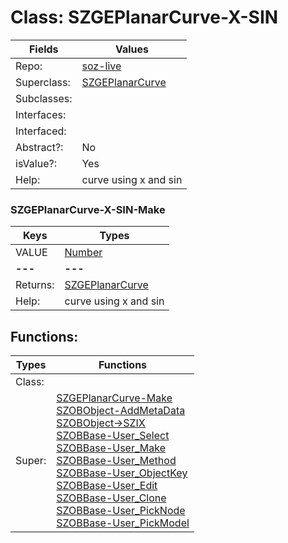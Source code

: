 
# Class:	SZGEPlanarCurve-X-SIN

| Fields | Values |
| --------- | --------- |
| Repo: | [soz-live](/repos/soz-live.html) |
| Superclass: | [SZGEPlanarCurve](SZGEPlanarCurve.html) |
| Subclasses: |  |
| Interfaces: |  |
| Interfaced: |  |
| Abstract?: | No |
| isValue?: | Yes |
| Help: | curve using x and sin |

### SZGEPlanarCurve-X-SIN-Make

| Keys | Types |
| --------- | --------- |
| VALUE | [Number](Number.html) |
| **---** | **---** |
| Returns: | [SZGEPlanarCurve](SZGEPlanarCurve.html) |
| Help: | curve using x and sin |


## Functions:

| Types | Functions |
| --------- | --------- |
| Class: |  |
| Super: | [SZGEPlanarCurve-Make](SZGEPlanarCurve.html) <br> [SZOBObject-AddMetaData](SZOBObject.html) <br> [SZOBObject->SZIX](SZOBObject.html) <br> [SZOBBase-User_Select](SZOBBase.html) <br> [SZOBBase-User_Make](SZOBBase.html) <br> [SZOBBase-User_Method](SZOBBase.html) <br> [SZOBBase-User_ObjectKey](SZOBBase.html) <br> [SZOBBase-User_Edit](SZOBBase.html) <br> [SZOBBase-User_Clone](SZOBBase.html) <br> [SZOBBase-User_PickNode](SZOBBase.html) <br> [SZOBBase-User_PickModel](SZOBBase.html) |


